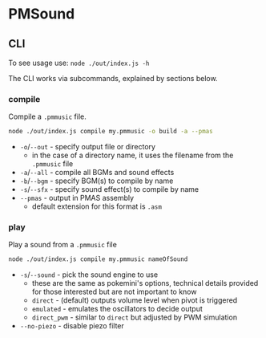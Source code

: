 # PMSound

## CLI

To see usage use: `node ./out/index.js -h`

The CLI works via subcommands, explained by sections below.

### compile

Compile a `.pmmusic` file.

```sh
node ./out/index.js compile my.pmmusic -o build -a --pmas
```

* `-o`/`--out` - specify output file or directory
  * in the case of a directory name, it uses the filename from the `.pmmusic` file
* `-a`/`--all` - compile all BGMs and sound effects
* `-b`/`--bgm` - specify BGM(s) to compile by name
* `-s`/`--sfx` - specify sound effect(s) to compile by name
* `--pmas` - output in PMAS assembly
  * default extension for this format is `.asm`

### play

Play a sound from a `.pmmusic` file

```sh
node ./out/index.js compile my.pmmusic nameOfSound
```

* `-s`/`--sound` - pick the sound engine to use
  * these are the same as pokemini's options,
    technical details provided for those interested but are not important to know
  * `direct` - (default) outputs volume level when pivot is triggered
  * `emulated` - emulates the oscillators to decide output
  * `direct_pwm` - similar to `direct` but adjusted by PWM simulation
* `--no-piezo` - disable piezo filter
